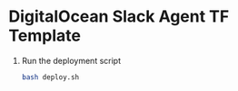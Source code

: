 # DigitalOcean Slack Agent TF Template

1. Run the deployment script

    ```bash
    bash deploy.sh
    ```